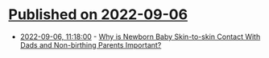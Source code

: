 # [Published on 2022-09-06](index.md)

* [2022-09-06, 11:18:00](https://soylentnews.org/article.pl?sid=22/09/05/0422224&from=rss) - [Why is Newborn Baby Skin-to-skin Contact With Dads and Non-birthing Parents Important?](https://soylentnews.org/article.pl?sid=22/09/05/0422224&from=rss)
